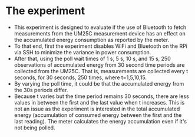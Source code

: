 # The experiment
- This experiment is designed to evaluate if the use of Bluetooth to fetch measurements from the UM25C measurement device has an effect on the accumulated energy consumption as reported by the meter.
- To that end, first the experiment disables WiFi and Bluetooth on the RPi via SSH to minimize the variance in power consumption.
- After that, using the poll wait times of 1 s, 5 s, 10 s, and 15 s, 250 observations of accumulated energy from 30 second time periods are collected from the UM25C. That is, measurements are collected every t seconds, for 30 seconds, 250 times, where t=1,5,10,15.
- By varying the poll time, it could be that the accumulated energy from the 30s periods differ.
- Because t varies but the time period remains 30 seconds, there are less values in between the first and the last value when t increases. This is not an issue as the experiment is interested in the total accumulated energy (accumulation of consumed energy between the first and the last reading). The meter calculates the energy accumulation even if it's not being polled.
